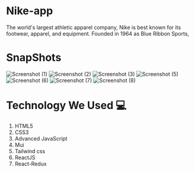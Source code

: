 # Nike-app
The world's largest athletic apparel company, Nike is best known for its footwear, apparel, and equipment. Founded in 1964 as Blue Ribbon Sports,
# SnapShots
![Screenshot (1)](https://user-images.githubusercontent.com/95956384/229184288-8b18e2fd-a715-406b-8d50-1e1849bdc57e.png)
![Screenshot (2)](https://user-images.githubusercontent.com/95956384/229184315-b6664b80-07d9-4736-91fd-a7a73f8f633b.png)
![Screenshot (3)](https://user-images.githubusercontent.com/95956384/229184644-36c7d36b-57ab-4585-8837-a173ad121275.png)
![Screenshot (5)](https://user-images.githubusercontent.com/95956384/229184706-099ce419-b964-45b6-841e-0c9af08d4c3c.png)
![Screenshot (6)](https://user-images.githubusercontent.com/95956384/229184707-6d55ac2c-372c-4a26-87f6-1650aed3bf22.png)
![Screenshot (7)](https://user-images.githubusercontent.com/95956384/229184705-c097ce9a-0a21-4003-bca2-97f1aa4311e4.png)
![Screenshot (8)](https://user-images.githubusercontent.com/95956384/229184704-a8c65420-58e4-4019-b51d-e635215373ab.png)

# Technology We Used :computer: 
1. HTML5
2. CSS3
3. Advanced JavaScript
4. Mui
5. Tailwind css
6. ReactJS
7. React-Redux

<!-- 
## Instructions to Run the Code 

- Clone my repository `https://github.com/itsyogihr13/Nike-app`
- Open that code in your VS code.
- Use git clone to clone the repository.
- Install required dependencies with `npm install`.
- Run the server with `npm start`.
